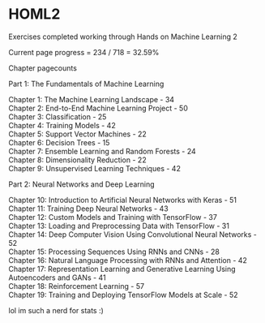 # HOML2
Exercises completed working through Hands on Machine Learning 2

Current page progress = 234 / 718 = 32.59%

Chapter pagecounts

Part 1: The Fundamentals of Machine Learning

Chapter 1: The Machine Learning Landscape - 34\
Chapter 2: End-to-End Machine Learning Project - 50\
Chapter 3: Classification - 25\
Chapter 4: Training Models - 42\
Chapter 5: Support Vector Machines - 22\
Chapter 6: Decision Trees - 15\
Chapter 7: Ensemble Learning and Random Forests - 24\
Chapter 8: Dimensionality Reduction - 22\
Chapter 9: Unsupervised Learning Techniques - 42

Part 2: Neural Networks and Deep Learning

Chapter 10: Introduction to Artificial Neural Networks with Keras - 51\
Chapter 11: Training Deep Neural Networks - 43\
Chapter 12: Custom Models and Training with TensorFlow - 37\
Chapter 13: Loading and Preprocessing Data with TensorFlow - 31\
Chapter 14: Deep Computer Vision Using Convolutional Neural Networks - 52\
Chapter 15: Processing Sequences Using RNNs and CNNs - 28\
Chapter 16: Natural Language Processing with RNNs and Attention - 42\
Chapter 17: Representation Learning and Generative Learning Using Autoencoders and GANs - 41\
Chapter 18: Reinforcement Learning - 57\
Chapter 19: Training and Deploying TensorFlow Models at Scale - 52

lol im such a nerd for stats :)

